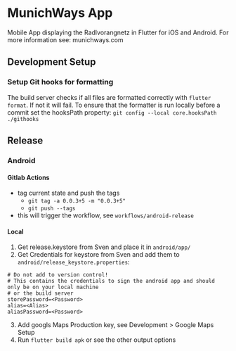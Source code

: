 # MunichWays App

Mobile App displaying the Radlvorangnetz in Flutter for iOS and Android. For more information see: munichways.com

## Development Setup

### Setup Git hooks for formatting

The build server checks if all files are formatted correctly with `flutter format`. If not it will fail.
To ensure that the formatter is run locally before a commit set the hooksPath property: `git config --local core.hooksPath ./githooks`

## Release

### Android

#### Gitlab Actions

* tag current state and push the tags
    * `git tag -a 0.0.3+5 -m "0.0.3+5"`
    * `git push --tags`
* this will trigger the workflow, see `workflows/android-release`

#### Local

1. Get release.keystore from Sven and place it in `android/app/`
2. Get Credentials for keystore from Sven and add them to `android/release_keystore.properties`:
```
# Do not add to version control!
# This contains the credentials to sign the android app and should only be on your local machine
# or the build server
storePassword=<Password>
alias=<Alias>
aliasPassword=<Password>
```
3. Add googls Maps Production key, see Development > Google Maps Setup
3. Run `flutter build apk` or see the other output options